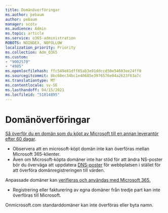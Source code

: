 ```yaml
---
title: Domänöverföringar
ms.author: pebaum
author: pebaum
manager: scotv
ms.audience: Admin
ms.topic: article
ms.service: o365-administration
ROBOTS: NOINDEX, NOFOLLOW
localization_priority: Priority
ms.collection: Adm_O365
ms.custom:
- "9002570"
- "4985"
ms.openlocfilehash: ffc549e81dff85ab3e91ddccd50e54603ee24ff0
ms.sourcegitcommit: 8bc60ec34bc1e40685e3976576e04a2623f63a7c
ms.translationtype: MT
ms.contentlocale: sv-SE
ms.lasthandoff: 04/15/2021
ms.locfileid: "51814895"
---
```

# <a name="domain-transfers"></a>Domänöverföringar

[Så överför du en domän som du köpt av Microsoft till en annan leverantör efter 60 dagar](https://docs.microsoft.com/microsoft-365/admin/get-help-with-domains/transfer-a-domain-from-microsoft-to-another-host).

- Observera att en microsoft-köpt domän inte kan överföras mellan Microsoft 365-klienter.
- Även om Microsoft-köpta domäner inte har stöd för att ändra NS-poster bör du överväga att uppdatera [DNS-poster](https://docs.microsoft.com/microsoft-365/admin/dns/update-dns-records-to-retain-current-hosting-provider?view=o365-worldwide) för webbplatsen i stället för att överföra domänregistreringen till värden.

Anpassade domäner kan [verifieras och användas med Microsoft 365.](https://docs.microsoft.com/microsoft-365/admin/setup/add-domain?view=o365-worldwide)

- Registrering eller fakturering av egna domäner från tredje part kan inte överföras till Microsoft.

Onmicrosoft.com standarddomäner kan inte överföras eller byta namn.
